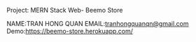 Project: MERN Stack Web- Beemo Store

NAME:TRAN HONG QUAN
EMAIL:tranhongquanqn@gmail.com
Demo:https://beemo-store.herokuapp.com/
